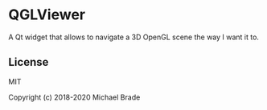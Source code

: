 # QGLViewer

A Qt widget that allows to navigate a 3D OpenGL scene the way I want it to.


## License

MIT

Copyright (c) 2018-2020 Michael Brade

